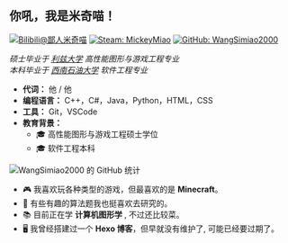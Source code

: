 ## 你吼，我是米奇喵！

[![Bilibili@鄙人米奇喵](https://img.shields.io/badge/Bilibili-鄙人米奇喵-00A1D6?style=for-the-badge&logo=bilibili&logoColor=white)](https://space.bilibili.com/36913332)
[![Steam: MickeyMiao](https://img.shields.io/badge/Steam-MickeyMiao-000000?style=for-the-badge&logo=steam&logoColor=white)](https://steamcommunity.com/id/MickeyMiao/)
[![GitHub: WangSimiao2000](https://img.shields.io/badge/GitHub-WangSimiao2000-181717?style=for-the-badge&logo=github)](https://github.com/WangSimiao2000)

*硕士毕业于 [利兹大学](https://www.leeds.ac.uk) 高性能图形与游戏工程专业*  
*本科毕业于 [西南石油大学](https://www.swpu.edu.cn) 软件工程专业*

- **代词：** 他 / 他
- **编程语言：** C++，C#，Java，Python，HTML，CSS
- **工具：** Git，VSCode
- **教育背景：** 
  - 🎓 高性能图形与游戏工程硕士学位
  - 🎓 软件工程本科

![WangSimiao2000 的 GitHub 统计](https://github-readme-stats.vercel.app/api?username=WangSimiao2000&show_icons=true&hide=stars,issues)

- 🎮 我喜欢玩各种类型的游戏，但最喜欢的是 **Minecraft**。
- 🧩 有些有趣的算法题我也挺喜欢去研究的。
- 📚 目前正在学 **计算机图形学** , 不过还比较菜。
- 🖥️ 我曾经搭建过一个 **Hexo 博客**，但早就没有维护了, 可能已经要过期了。
